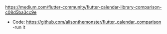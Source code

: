 
https://medium.com/flutter-community/flutter-calendar-library-comparison-c08d5ba3cc9e
- Code: https://github.com/alisonthemonster/flutter_calendar_comparison
 -run it
